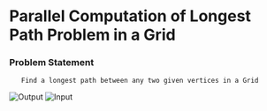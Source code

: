 #  Parallel Computation of Longest Path Problem in a Grid


### Problem Statement

```
   Find a longest path between any two given vertices in a Grid
```



![Output](https://user-images.githubusercontent.com/84730469/233823446-a502e9a3-a0d7-486b-83e8-db82d2dbb8df.png)
![Input](https://user-images.githubusercontent.com/84730469/233823447-8db7fc14-b504-4174-a95e-c37a6b71b604.png)
